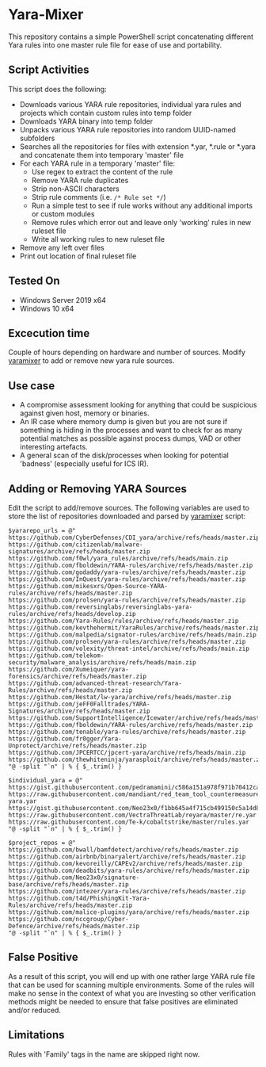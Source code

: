 # Yara-Mixer

This repository contains a simple PowerShell script concatenating different Yara rules into one master rule file for ease of use and portability.

## Script Activities

This script does the following:

* Downloads various YARA rule repositories, individual yara rules and projects which contain custom rules into temp folder
* Downloads YARA binary into temp folder
* Unpacks various YARA rule repositories into random UUID-named subfolders
* Searches all the repositories for files with extension *.yar, *.rule or *.yara and concatenate them into temporary 'master' file
* For each YARA rule in a temporary 'master' file: 
  * Use regex to extract the content of the rule 
  * Remove YARA rule duplicates
  * Strip non-ASCII characters
  * Strip rule comments (i.e. ```/* Rule set */```)
  * Run a simple test to see if rule works without any additional imports or custom modules
  * Remove rules which error out and leave only 'working' rules in new ruleset file
  * Write all working rules to new ruleset file
* Remove any left over files
* Print out location of final ruleset file

## Tested On

* Windows Server 2019 x64
* Windows 10 x64

## Excecution time

Couple of hours depending on hardware and number of sources. Modify [yaramixer](yaramixer.ps1) to add or remove new yara rule sources.

## Use case

* A compromise assessment looking for anything that could be suspicious against given host, memory or binaries.
* An IR case where memory dump is given but you are not sure if something is hiding in the processes and want to check for as many potential matches as possible against process dumps, VAD or other interesting artefacts. 
* A general scan of the disk/processes when looking for potential 'badness' (especially useful for ICS IR).

## Adding or Removing YARA Sources

Edit the script to add/remove sources. The following variables are used to store the list of repositories downloaded and parsed by [yaramixer](yaramixer.ps1) script:

```
$yararepo_urls = @"
https://github.com/CyberDefenses/CDI_yara/archive/refs/heads/master.zip
https://github.com/citizenlab/malware-signatures/archive/refs/heads/master.zip
https://github.com/f0wl/yara_rules/archive/refs/heads/main.zip
https://github.com/fboldewin/YARA-rules/archive/refs/heads/master.zip
https://github.com/godaddy/yara-rules/archive/refs/heads/master.zip
https://github.com/InQuest/yara-rules/archive/refs/heads/master.zip
https://github.com/mikesxrs/Open-Source-YARA-rules/archive/refs/heads/master.zip
https://github.com/prolsen/yara-rules/archive/refs/heads/master.zip
https://github.com/reversinglabs/reversinglabs-yara-rules/archive/refs/heads/develop.zip
https://github.com/Yara-Rules/rules/archive/refs/heads/master.zip
https://github.com/kevthehermit/YaraRules/archive/refs/heads/master.zip
https://github.com/malpedia/signator-rules/archive/refs/heads/main.zip
https://github.com/prolsen/yara-rules/archive/refs/heads/master.zip
https://github.com/volexity/threat-intel/archive/refs/heads/main.zip
https://github.com/telekom-security/malware_analysis/archive/refs/heads/main.zip
https://github.com/Xumeiquer/yara-forensics/archive/refs/heads/master.zip
https://github.com/advanced-threat-research/Yara-Rules/archive/refs/heads/master.zip
https://github.com/Hestat/lw-yara/archive/refs/heads/master.zip
https://github.com/jeFF0Falltrades/YARA-Signatures/archive/refs/heads/master.zip
https://github.com/SupportIntelligence/Icewater/archive/refs/heads/master.zip
https://github.com/fboldewin/YARA-rules/archive/refs/heads/master.zip
https://github.com/tenable/yara-rules/archive/refs/heads/master.zip
https://github.com/fr0gger/Yara-Unprotect/archive/refs/heads/master.zip
https://github.com/JPCERTCC/jpcert-yara/archive/refs/heads/main.zip
https://github.com/thewhiteninja/yarasploit/archive/refs/heads/master.zip
"@ -split "`n" | % { $_.trim() }

$individual_yara = @"
https://gist.githubusercontent.com/pedramamini/c586a151a978f971b70412ca4485c491/raw/68ba7792699177c033c673c7ffccfa7a0ed5ce47/XProtect.yara
https://raw.githubusercontent.com/mandiant/red_team_tool_countermeasures/master/all-yara.yar
https://gist.githubusercontent.com/Neo23x0/f1bb645a4f715cb499150c5a14d82b44/raw/d621fcfd496d03dca78f9ff390cad88684139d64/iddqd.yar
https://raw.githubusercontent.com/VectraThreatLab/reyara/master/re.yar
https://raw.githubusercontent.com/Te-k/cobaltstrike/master/rules.yar
"@ -split "`n" | % { $_.trim() }

$project_repos = @"
https://github.com/bwall/bamfdetect/archive/refs/heads/master.zip
https://github.com/airbnb/binaryalert/archive/refs/heads/master.zip
https://github.com/kevoreilly/CAPEv2/archive/refs/heads/master.zip
https://github.com/deadbits/yara-rules/archive/refs/heads/master.zip
https://github.com/Neo23x0/signature-base/archive/refs/heads/master.zip
https://github.com/intezer/yara-rules/archive/refs/heads/master.zip
https://github.com/t4d/PhishingKit-Yara-Rules/archive/refs/heads/master.zip
https://github.com/malice-plugins/yara/archive/refs/heads/master.zip
https://github.com/nccgroup/Cyber-Defence/archive/refs/heads/master.zip
"@ -split "`n" | % { $_.trim() }
```

## False Positive

As a result of this script, you will end up with one rather large YARA rule file that can be used for scanning multiple environments. Some of the rules will make no sense in the context of what you are investing so other verification methods might be needed to ensure that false positives are eliminated and/or reduced.

## Limitations

Rules with 'Family' tags in the name are skipped right now. 